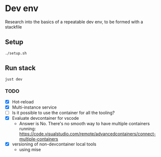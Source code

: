 # Dev env

Research into the basics of a repeatable dev env, to be formed with a stackfile


## Setup

    ./setup.sh


## Run stack

    just dev


### TODO

- [x] Hot-reload
- [x] Multi-instance service
- [ ] Is it possible to use the container for all the tooling?
- [x] Evaluate devcontainer for vscode
  - Answer is No. There's no smooth way to have multiple containers running: https://code.visualstudio.com/remote/advancedcontainers/connect-multiple-containers
- [x] versioning of non-devcontainer local tools
  - using mise